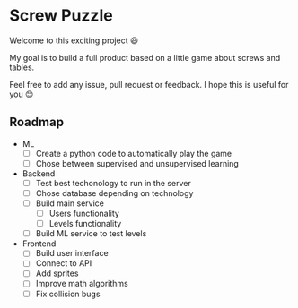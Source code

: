 # Screw Puzzle
Welcome to this exciting project 😃

My goal is to build a full product based on a little game about screws and tables.

Feel free to add any issue, pull request or feedback. I hope this is useful for you 😊

## Roadmap
- ML
  - [ ] Create a python code to automatically play the game
  - [ ] Chose between supervised and unsupervised learning
- Backend
  - [ ] Test best techonology to run in the server
  - [ ] Chose database depending on technology
  - [ ] Build main service
    - [ ] Users functionality
    - [ ] Levels functionality
  - [ ] Build ML service to test levels
- Frontend
  - [ ] Build user interface
  - [ ] Connect to API
  - [ ] Add sprites
  - [ ] Improve math algorithms
  - [ ] Fix collision bugs